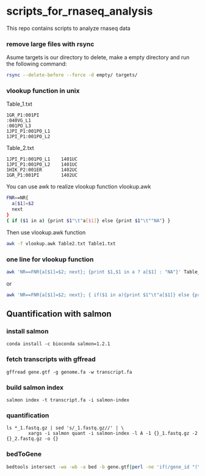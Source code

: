 # scripts_for_rnaseq_analysis
This repo contains scripts to analyze rnaseq data

### remove large files with rsync
Asume targets is our directory to delete, make a empty directory and run the following command:
```bash
rsync --delete-before --force -d empty/ targets/
```
### vlookup function in unix
Table_1.txt
```
1GR_P1:001PI
:040VG_L1
:001PO_L3
1JPI_P1:001PO_L1
1JPI_P1:001PO_L2
```
Table_2.txt
```
1JPI_P1:001PO_L1    1401UC
1JPI_P1:001PO_L2    1401UC
1HIK_P2:001ER       1402UC
1GR_P1:001PI        1402UC
```
You can use awk to realize vlookup function
vlookup.awk
```bash
FNR==NR{
  a[$1]=$2
  next
}
{ if ($1 in a) {print $1"\t"a[$1]} else {print $1"\t""NA"} }
```
Then use vlookup.awk function
```bash
awk -f vlookup.awk Table2.txt Table1.txt
```
### one line for vlookup function
```bash
awk 'NR==FNR{a[$1]=$2; next}; {print $1,$1 in a ? a[$1] : "NA"}' Table_2.txt Table_1.txt
```
or
```bash
awk 'NR==FNR{a[$1]=$2; next}; { if($1 in a){print $1"\t"a[$1]} else {print $1"\t""NA"} }' Table_2.txt Table_1.txt
```



## Quantification with salmon
### install salmon
```
conda install -c bioconda salmon=1.2.1
```
### fetch transcripts with gffread
```
gffread gene.gtf -g genome.fa -w transcript.fa
```
### build salmon index
```
salmon index -t transcript.fa -i salmon-index
```
### quantification
```
ls *_1.fastq.gz | sed 's/_1.fastq.gz//' | \
        xargs -i salmon quant -i salmon-index -l A -1 {}_1.fastq.gz -2 {}_2.fastq.gz -o {}
```
### bedToGene
```bash
bedtools intersect -wa -wb -a bed -b gene.gtf|perl -ne 'if(/gene_id "(\S+?)"/){print $1,"\n"}'|sort -u > GeneList
```
